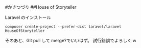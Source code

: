 #かきつづり
##House of Storyteller

Laravel のインストール

```
composer create-project --prefer-dist laravel/laravel HouseOfStoryteller
```

そのあと、Git pull して merge?でいいはず。
試行錯誤でよろしく w
